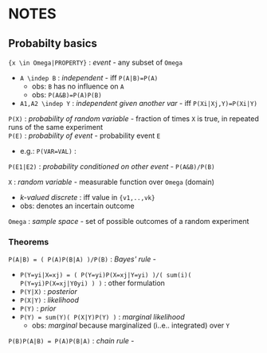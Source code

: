 # NOTES

## Probabilty basics

`{x \in Omega|PROPERTY}` : _event_ - any subset of `Omega`  
*	`A \indep B` : _independent_ - iff `P(A|B)=P(A)`
	*	obs: `B` has no influence on `A`
	*	obs: `P(A&B)=P(A)P(B)`
*	`A1,A2 \indep Y` : _independent given another var_ - iff `P(Xi|Xj,Y)=P(Xi|Y)`

`P(X)` : _probability of random variable_ - fraction of times `X` is true, in repeated runs of the same experiment  
`P(E)` : _probability of event_ - probability event `E`  
*	e.g.: `P(VAR=VAL)` :  

`P(E1|E2)` : _probability conditioned on other event_ -  `P(A&B)/P(B)`

`X` : _random variable_ - measurable function over `Omega` (domain)
*	_k-valued discrete_ : iff value in `{v1,..,vk}`
*	obs: denotes an incertain outcome  

`Omega` : _sample space_ - set of possible outcomes of a random experiment  

### Theorems

`P(A|B) = ( P(A)P(B|A) )/P(B)` : _Bayes' rule_ -  
*	`P(Y=yi|X=xj) = ( P(Y=yi)P(X=xj|Y=yi) )/( sum(i)( P(Y=yi)P(X=xj|Y0yi) ) )` : other formulation
*	`P(Y|X)` : _posterior_
*	`P(X|Y)` : _likelihood_
*	`P(Y)` : _prior_
*	`P(Y) = sum(Y)( P(X|Y)P(Y) )` : _marginal likelihood_
	*	obs: _marginal_ because marginalized (i..e.. integrated) over `Y`


`P(B)P(A|B) = P(A)P(B|A)` : _chain rule_ -  